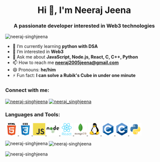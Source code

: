 <h1 align="center">Hi 👋, I'm Neeraj Jeena</h1>
<h3 align="center">A passionate developer interested in Web3 technologies</h3>

<p align="left"> <img src="https://komarev.com/ghpvc/?username=neeraj-singhjeena&label=Profile%20views&color=0e75b6&style=flat" alt="neeraj-singhjeena" /> </p>

- 🌱 I’m currently learning **python with DSA**
- 👀 I’m interested in **Web3**
- 💬 Ask me about **JavaScript, Node.js, React, C, C++, Python**
- 📫 How to reach me **neeraj2005jeena@gmail.com**
- 😄 Pronouns: **he/him**
- ⚡ Fun fact: **I can solve a Rubik's Cube in under one minute**

<h3 align="left">Connect with me:</h3>
<p align="left">
<a href="https://linkedin.com/in/neeraj-singhjeena" target="blank"><img align="center" src="https://cdn.jsdelivr.net/npm/simple-icons@3.0.1/icons/linkedin.svg" alt="neeraj-singhjeena" height="30" width="40" /></a>
<a href="https://twitter.com/neeraj_singhjeena" target="blank"><img align="center" src="https://cdn.jsdelivr.net/npm/simple-icons@3.0.1/icons/twitter.svg" alt="neeraj_singhjeena" height="30" width="40" /></a>
</p>

<h3 align="left">Languages and Tools:</h3>
<p align="left"> 
<a href="https://www.w3.org/html/" target="_blank"> <img src="https://raw.githubusercontent.com/devicons/devicon/master/icons/html5/html5-original-wordmark.svg" alt="html5" width="40" height="40"/> </a> 
<a href="https://www.w3schools.com/css/" target="_blank"> <img src="https://raw.githubusercontent.com/devicons/devicon/master/icons/css3/css3-original-wordmark.svg" alt="css3" width="40" height="40"/> </a> 
<a href="https://developer.mozilla.org/en-US/docs/Web/JavaScript" target="_blank"> <img src="https://raw.githubusercontent.com/devicons/devicon/master/icons/javascript/javascript-original.svg" alt="javascript" width="40" height="40"/> </a> 
<a href="https://nodejs.org" target="_blank"> <img src="https://raw.githubusercontent.com/devicons/devicon/master/icons/nodejs/nodejs-original-wordmark.svg" alt="nodejs" width="40" height="40"/> </a> 
<a href="https://reactjs.org/" target="_blank"> <img src="https://raw.githubusercontent.com/devicons/devicon/master/icons/react/react-original-wordmark.svg" alt="react" width="40" height="40"/> </a> 
<a href="https://www.mongodb.com/" target="_blank"> <img src="https://raw.githubusercontent.com/devicons/devicon/master/icons/mongodb/mongodb-original-wordmark.svg" alt="mongodb" width="40" height="40"/> </a> 
<a href="https://www.linux.org/" target="_blank"> <img src="https://raw.githubusercontent.com/devicons/devicon/master/icons/linux/linux-original.svg" alt="linux" width="40" height="40"/> </a> 
<a href="https://www.cprogramming.com/" target="_blank"> <img src="https://raw.githubusercontent.com/devicons/devicon/master/icons/c/c-original.svg" alt="c" width="40" height="40"/> </a> 
<a href="https://www.cplusplus.com/" target="_blank"> <img src="https://raw.githubusercontent.com/devicons/devicon/master/icons/cplusplus/cplusplus-original.svg" alt="cplusplus" width="40" height="40"/> </a> 
<a href="https://www.python.org/" target="_blank"> <img src="https://raw.githubusercontent.com/devicons/devicon/master/icons/python/python-original.svg" alt="python" width="40" height="40"/> </a>
</p>

<p><img align="left" src="https://github-readme-stats.vercel.app/api/top-langs?username=neeraj-singhjeena&show_icons=true&locale=en&layout=compact" alt="neeraj-singhjeena" /></p>

<p>&nbsp;<img align="center" src="https://github-readme-stats.vercel.app/api?username=neeraj-singhjeena&show_icons=true&locale=en" alt="neeraj-singhjeena" /></p>

<p><img align="center" src="https://github-readme-streak-stats.herokuapp.com/?user=neeraj-singhjeena&" alt="neeraj-singhjeena" /></p>